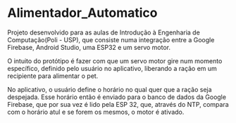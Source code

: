 # Alimentador_Automatico
Projeto desenvolvido para as aulas de Introdução à Engenharia de Computação(Poli - USP), que consiste numa integração entre a Google Firebase, Android Studio, uma ESP32 e um servo motor. 

O intuito do protótipo é fazer com que um servo motor gire num momento específico, definido pelo usuário no aplicativo, liberando a ração em um recipiente para alimentar o pet.

No aplicativo, o usuário define o horário no qual quer que a ração seja despejada. Esse horário então é enviado para o banco de dados da Google Firebase, que por sua vez é lido pela ESP 32, que, através do NTP, compara com o horário atul e se forem os mesmos, o motor é ativado.
